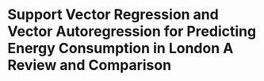# Support Vector Regression and Vector Autoregression for Predicting Energy Consumption in London A Review and Comparison
